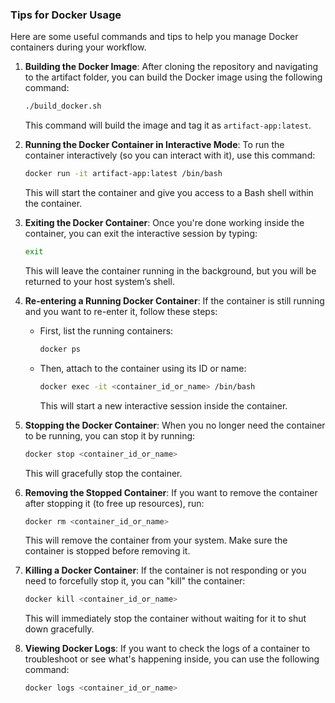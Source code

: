 ### Tips for Docker Usage

Here are some useful commands and tips to help you manage Docker containers during your workflow.

1. **Building the Docker Image**:
   After cloning the repository and navigating to the artifact folder, you can build the Docker image using the following command:
   ```bash
   ./build_docker.sh
   ```
   This command will build the image and tag it as `artifact-app:latest`.

2. **Running the Docker Container in Interactive Mode**:
   To run the container interactively (so you can interact with it), use this command:
   ```bash
   docker run -it artifact-app:latest /bin/bash
   ```
   This will start the container and give you access to a Bash shell within the container.

3. **Exiting the Docker Container**:
   Once you're done working inside the container, you can exit the interactive session by typing:
   ```bash
   exit
   ```
   This will leave the container running in the background, but you will be returned to your host system’s shell.

4. **Re-entering a Running Docker Container**:
   If the container is still running and you want to re-enter it, follow these steps:
   - First, list the running containers:
     ```bash
     docker ps
     ```
   - Then, attach to the container using its ID or name:
     ```bash
     docker exec -it <container_id_or_name> /bin/bash
     ```
     This will start a new interactive session inside the container.

5. **Stopping the Docker Container**:
   When you no longer need the container to be running, you can stop it by running:
   ```bash
   docker stop <container_id_or_name>
   ```
   This will gracefully stop the container.

6. **Removing the Stopped Container**:
   If you want to remove the container after stopping it (to free up resources), run:
   ```bash
   docker rm <container_id_or_name>
   ```
   This will remove the container from your system. Make sure the container is stopped before removing it.

7. **Killing a Docker Container**:
   If the container is not responding or you need to forcefully stop it, you can "kill" the container:
   ```bash
   docker kill <container_id_or_name>
   ```
   This will immediately stop the container without waiting for it to shut down gracefully.

8. **Viewing Docker Logs**:
   If you want to check the logs of a container to troubleshoot or see what's happening inside, you can use the following command:
   ```bash
   docker logs <container_id_or_name>
   ```
